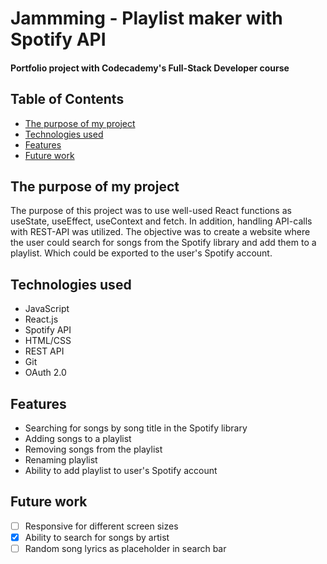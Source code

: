 # Jammming - Playlist maker with Spotify API
#### Portfolio project with Codecademy's Full-Stack Developer course

## Table of Contents
- [The purpose of my project](#purpose)
- [Technologies used](#tech)
- [Features](#features)
- [Future work](#future)

## The purpose of my project <a name="purpose"></a>
The purpose of this project was to use well-used React functions as useState, useEffect, useContext and fetch. In addition, handling API-calls with REST-API was utilized. The objective was to create a website where the user could search for songs from the Spotify library and add them to a playlist. Which could be exported to the user's Spotify account.

## Technologies used <a name="tech"></a>
- JavaScript
- React.js
- Spotify API
- HTML/CSS
- REST API
- Git
- OAuth 2.0

## Features <a name="features"></a>
- Searching for songs by song title in the Spotify library
- Adding songs to a playlist
- Removing songs from the playlist
- Renaming playlist
- Ability to add playlist to user's Spotify account

## Future work <a name="future"></a>
- [ ] Responsive for different screen sizes
- [x] Ability to search for songs by artist
- [ ] Random song lyrics as placeholder in search bar
